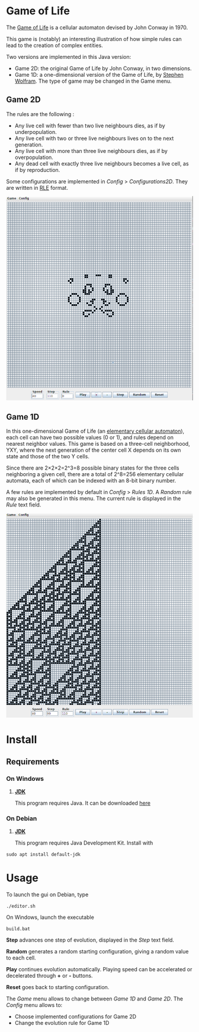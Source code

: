 # Game of Life

The [Game of Life](https://en.wikipedia.org/wiki/Conway%27s_Game_of_Life) is a cellular automaton devised by John Conway in 1970.

This game is (notably) an interesting illustration of how simple rules can lead to the creation of complex entities.

Two versions are implemented in this Java version:
* Game 2D: the original Game of Life by John Conway, in two dimensions.
* Game 1D: a one-dimensional version of the Game of Life, by [Stephen Wolfram](https://en.wikipedia.org/wiki/Stephen_Wolfram).
The type of game may be changed in the Game menu.

## Game 2D

The rules are the following :
* Any live cell with fewer than two live neighbours dies, as if by underpopulation.
* Any live cell with two or three live neighbours lives on to the next generation.
* Any live cell with more than three live neighbours dies, as if by overpopulation.
* Any dead cell with exactly three live neighbours becomes a live cell, as if by reproduction.

Some configurations are implemented in *Config* > *Configurations2D*. They are written in [RLE](http://www.conwaylife.com/wiki/Run_Length_Encoded) format.

![Screenshot](images/clownend.png)

## Game 1D

In this one-dimensional Game of Life (an [elementary cellular automaton](https://en.wikipedia.org/wiki/Elementary_cellular_automaton)), each cell can have two possible values (0 or 1), and rules depend on nearest neighbor values.
This game is based on a three-cell neighborhood, YXY, where the next generation of the center cell X depends on its own state and those of the two Y cells.

Since there are 2×2×2=2^3=8 possible binary states for the three cells neighboring a given cell, there are a total of 2^8=256 elementary cellular automata, each of which can be indexed with an 8-bit binary number.

A few rules are implemented by default in *Config* > *Rules 1D*.
A *Random* rule may also be generated in this menu.
The current rule is displayed in the *Rule* text field.

![Screenshot](images/rule110.png)

# Install

## Requirements

### On Windows

1. __[JDK](https://www.oracle.com/technetwork/java/javase/downloads/jdk11-downloads-5066655.html)__

    This program requires Java. It can be downloaded [here](https://java-jdk.fr.malavida.com/#gref)


### On Debian

1. __[JDK](https://www.oracle.com/technetwork/java/javase/downloads/jdk11-downloads-5066655.html)__

    This program requires Java Development Kit. Install with
```
sudo apt install default-jdk
```

# Usage

To launch the gui on Debian, type

```
./editor.sh
```
On Windows, launch the executable
```
build.bat
```

**Step** advances one step of evolution, displayed in the *Step* text field.

**Random** generates a random starting configuration, giving a random value to each cell.

**Play** continues evolution automatically. Playing speed can be accelerated or decelerated through **+** or **-** buttons.

**Reset** goes back to starting configuration.

The *Game* menu allows to change between *Game 1D* and *Game 2D*.
The *Config* menu allows to:
* Choose implemented configurations for Game 2D
* Change the evolution rule for Game 1D
